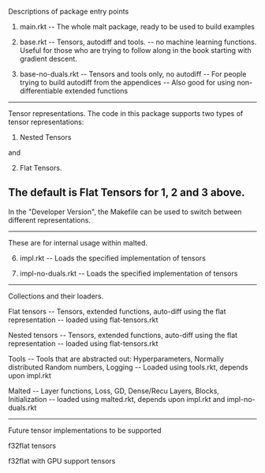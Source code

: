 Descriptions of package entry points

1. main.rkt
   -- The whole malt package, ready to be used to build examples

2. base.rkt
   -- Tensors, autodiff and tools.
       -- no machine learning functions. Useful for those who
          are trying to follow along in the book starting with
          gradient descent.

3. base-no-duals.rkt
   -- Tensors and tools only, no autodiff
       -- For people trying to build autodiff from the appendices
       -- Also good for using non-differentiable extended functions

--------------------------------
Tensor representations. The code in this package supports two types
of tensor representations:

1. Nested Tensors

and

2. Flat Tensors.

The default is Flat Tensors for 1, 2 and 3 above.
--------------------------------
In the "Developer Version", the Makefile can be used to switch between different representations.

--------------------------------
These are for internal usage within malted.

6. impl.rkt
   -- Loads the specified implementation of tensors

7. impl-no-duals.rkt
   -- Loads the specified implementation of tensors

--------------------------------
Collections and their loaders.

Flat tensors
    -- Tensors, extended functions, auto-diff using the flat representation
    -- loaded using flat-tensors.rkt

Nested tensors
    -- Tensors, extended functions, auto-diff using the flat representation
    -- loaded using flat-tensors.rkt

Tools
    -- Tools that are abstracted out:
        Hyperparameters, Normally distributed Random numbers, Logging
    -- Loaded using tools.rkt, depends upon impl.rkt

Malted
    -- Layer functions, Loss, GD, Dense/Recu Layers, Blocks, Initialization
    -- loaded using malted.rkt, depends upon impl.rkt and impl-no-duals.rkt

--------------------------------
Future tensor implementations to be supported

f32flat tensors

f32flat with GPU support tensors
